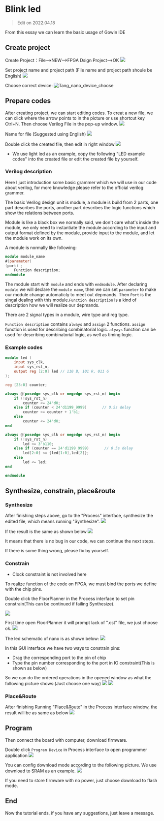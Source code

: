 # Blink led

> Edit on 2022.04.18

From this essay we can learn the basic usage of Gowin IDE

## Create project

Create Project：File-->NEW-->FPGA Dsign Project-->OK
![](./../../../../../zh/tang/Tang-Nano/assets/LED-1.png)

Set project name and project path (File name and project path shoule be English)
![](./../../../../../zh/tang/Tang-Nano/assets/LED-2.png)

Choose correct device: 
![Tang_nano_device_choose](./../../../../../zh/tang/Tang-Nano/examples/led/assets/Nano_device_choose.png)

## Prepare codes

After creating project, we can start editing codes. 
To creat a new file, we can click where the arrow points to in the picture or use shortcut key Ctrl+N.
Then choose Verilog File in the pop-up window.
![](./../../../../../zh/tang/Tang-Nano/assets/LED-5.png)

Name for file (Suggested using English)
![](./../../../../../zh/tang/Tang-Nano/assets/LED-6.png)

Double click the created file, then edit in right window
![](./../../../../../zh/tang/Tang-Nano/assets/LED-7.png)

- We use light led as an example, copy the following "LED example codes" into the created file or edit the created file by yourself.  

### Verilog description

Here I just introduction some basic grammer which we will use in our code about verilog, for more knowledge please refer to the official verilog grammer.

The basic Verilog design unit is module, a module is build from 2 parts, one part describes the ports, another part describes the logic functions which show the relations between ports.

Module is like a black box we normally said, we don't care what's inside the module, we only need to instantiate the module according to the input and output format defined by the module, provide input to the module, and let the module work on its own.

A module is normally like following:

```v
module module_name 
#(parameter)
(port) ;
    Function description;
endmodule
```

The module start with `module` and ends with `endmodule`. After declaring `module` we will declare the `module name`, then we can set `parameter` to make our module change automaticly to meet out depmands. Then `Port` is the singal dealing with this module.`Function description` is a kind of description how we will realize our depmands.

There are 2 signal types in a module, wire type and reg type.

`Function description` contains `always` and `assign` 2 functions. `assign` function is used for describing combinatorial logic. `alyays` function can be used for describing combinatorial logic, as well as timing logic.

### Example codes

~~~v
module led (
    input sys_clk,
    input sys_rst_n,
    output reg [2:0] led // 110 B, 101 R, 011 G
);

reg [23:0] counter;

always @(posedge sys_clk or negedge sys_rst_n) begin
    if (!sys_rst_n)
        counter <= 24'd0;
    else if (counter < 24'd1199_9999)       // 0.5s delay
        counter <= counter + 1'b1;
    else
        counter <= 24'd0;
end

always @(posedge sys_clk or negedge sys_rst_n) begin
    if (!sys_rst_n)
        led <= 3'b110;
    else if (counter == 24'd1199_9999)       // 0.5s delay
        led[2:0] <= {led[1:0],led[2]};
    else
        led <= led;
end

endmodule
~~~

## Synthesize, constrain, place&route

### Synthesize

After finishing steps above, go to the "Process" interface, synthesize the edited file, which means running "Synthesize". 
![](./../../../../../zh/tang/Tang-Nano-9K/nano_9k/nano_9k_synthsize.png)

If the result is the same as shown below
![](./../../../../../zh/tang/Tang-Nano/assets/LED.png) 

It means that there is no bug in our code, we can continue the next steps. 

If there is some thing wrong, please fix by yourself. 

### Constrain

- Clock constraint is not involved here

To realize function of the code on FPGA, we must bind the ports we define with the chip pins.

Double click the FloorPlanner in the Process interface to set pin constrain(This can be continued if failing Synthesize). 

![](./../../../../../zh/tang/assets/examples/led_pjt_2.png)

First time open FloorPlanner it will prompt lack of ".cst" file, we just choose ok. 
![](./../../../../../zh/tang/Tang-Nano/assets/LED-9.png)

The led schematic of nano is as shown below:
![](./../../../../../zh/tang/Tang-Nano/examples/led/assets/nano_led_pins.png)

In this GUI interface we have two ways to constrain pins:
- Drag the corresponding port to the pin of chip
- Type the pin number corresponding to the port in IO constraint(This is shown as below)

So we can do the ordered operations in the opened window as what the following picture shows:(Just choose one way)
![](./../../../../../zh/tang/Tang-Nano/examples/led/assets/pin_constrain_1.png)
![](./../../../../../zh/tang/Tang-Nano/examples/led/assets/pin_constrain_2.png)

### Place&Route

After finishing Running "Place&Route" in the Process interface window, the result will be as same as below
![](./../../../../../zh/tang/Tang-Nano/examples/led/assets/RGB_LED_Place&Route.png)

## Program

Then connect the board with computer, download firmware.

Double click `Program Device` in Process interface to open programmer application
![](./../../../../../zh/tang/Tang-Nano/examples/led/assets//Open_Programmer.png)

You can config download mode according to the following picture.
We use download to SRAM as an example.
![](./../../../../../zh/tang/Tang-Nano/examples/led/assets/tang-nano-programmer-config.png)

If you need to store firmware with no power, just choose download to flash mode.

## End

Now the tutorial ends, if you have any suggestions, just leave a message.

